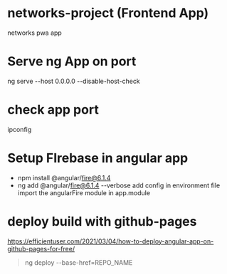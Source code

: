 # networks-project (Frontend App)
networks pwa app

# Serve ng App on port
ng serve --host 0.0.0.0 --disable-host-check

# check app port
ipconfig

# Setup FIrebase in angular app
- npm install @angular/fire@6.1.4
- ng add @angular/fire@6.1.4 --verbose
add config in environment file
import the angularFire module in app.module

# deploy build with github-pages
https://efficientuser.com/2021/03/04/how-to-deploy-angular-app-on-github-pages-for-free/

> ng deploy --base-href=REPO_NAME
